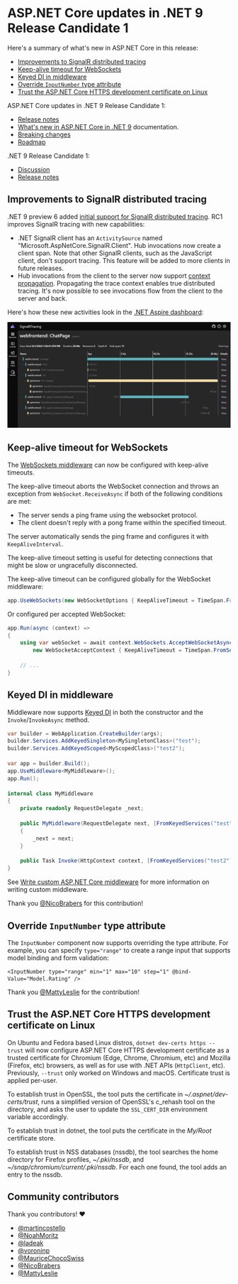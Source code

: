 # ASP.NET Core updates in .NET 9 Release Candidate 1

Here's a summary of what's new in ASP.NET Core in this release:

* [Improvements to SignalR distributed tracing](#improvements-to-signalr-distributed-tracing)
* [Keep-alive timeout for WebSockets](#keep-alive-timeout-for-websockets)
* [Keyed DI in middleware](#keyed-di-in-middleware)
* [Override `InputNumber` type attribute](#override-inputnumber-type-attribute)
* [Trust the ASP.NET Core HTTPS development certificate on Linux](#trust-the-aspnet-core-https-development-certificate-on-linux)

ASP.NET Core updates in .NET 9 Release Candidate 1:

* [Release notes](aspnetcore.md)
* [What's new in ASP.NET Core in .NET 9](https://learn.microsoft.com/aspnet/core/release-notes/aspnetcore-9.0) documentation.
* [Breaking changes](https://docs.microsoft.com/dotnet/core/compatibility/9.0#aspnet-core)
* [Roadmap](https://aka.ms/aspnet/roadmap)

.NET 9 Release Candidate 1:

* [Discussion](https://aka.ms/dotnet/9/rc1)
* [Release notes](README.md)

## Improvements to SignalR distributed tracing

.NET 9 preview 6 added [initial support for SignalR distributed tracing](../preview6/aspnetcore.md#improved-distributed-tracing-for-signalr). RC1 improves SignalR tracing with new capabilities:

* .NET SignalR client has an `ActivitySource` named "Microsoft.AspNetCore.SignalR.Client". Hub invocations now create a client span. Note that other SignalR clients, such as the JavaScript client, don't support tracing. This feature will be added to more clients in future releases.
* Hub invocations from the client to the server now support [context propagation](https://opentelemetry.io/docs/concepts/context-propagation/). Propagating the trace context enables true distributed tracing. It's now possible to see invocations flow from the client to the server and back.

Here's how these new activities look in the [.NET Aspire dashboard](https://learn.microsoft.com/dotnet/aspire/fundamentals/dashboard/overview?tabs=bash#standalone-mode):

![SignalR distributed tracing](./media/signalr-distributed-tracing.png)

## Keep-alive timeout for WebSockets

The [WebSockets middleware](https://learn.microsoft.com/aspnet/core/fundamentals/websockets#configure-the-middleware) can now be configured with keep-alive timeouts.

The keep-alive timeout aborts the WebSocket connection and throws an exception from `WebSocket.ReceiveAsync` if both of the following conditions are met:

* The server sends a ping frame using the websocket protocol.
* The client doesn't reply with a pong frame within the specified timeout.

The server automatically sends the ping frame and configures it with `KeepAliveInterval`.

The keep-alive timeout setting is useful for detecting connections that might be slow or ungracefully disconnected.

The keep-alive timeout can be configured globally for the WebSocket middleware:

```csharp
app.UseWebSockets(new WebSocketOptions { KeepAliveTimeout = TimeSpan.FromSeconds(15) });
```

Or configured per accepted WebSocket:

```csharp
app.Run(async (context) =>
{
    using var webSocket = await context.WebSockets.AcceptWebSocketAsync(
        new WebSocketAcceptContext { KeepAliveTimeout = TimeSpan.FromSeconds(15) });

    // ...
}
```

## Keyed DI in middleware

Middleware now supports [Keyed DI](https://learn.microsoft.com/aspnet/core/fundamentals/dependency-injection#keyed-services) in both the constructor and the `Invoke`/`InvokeAsync` method.

```csharp
var builder = WebApplication.CreateBuilder(args);
builder.Services.AddKeyedSingleton<MySingletonClass>("test");
builder.Services.AddKeyedScoped<MyScopedClass>("test2");

var app = builder.Build();
app.UseMiddleware<MyMiddleware>();
app.Run();

internal class MyMiddleware
{
    private readonly RequestDelegate _next;

    public MyMiddleware(RequestDelegate next, [FromKeyedServices("test")] MySingletonClass service)
    {
        _next = next;
    }

    public Task Invoke(HttpContext context, [FromKeyedServices("test2")] MyScopedClass scopedService) => _next(context);
}
```

See [Write custom ASP.NET Core middleware](https://learn.microsoft.com/aspnet/core/fundamentals/middleware/write) for more information on writing custom middleware.

Thank you [@NicoBrabers](https://github.com/NicoBrabers) for this contribution!

## Override `InputNumber` type attribute

The `InputNumber` component now supports overriding the type attribute. For example, you can specify `type="range"` to create a range input that supports model binding and form validation:

```razor
<InputNumber type="range" min="1" max="10" step="1" @bind-Value="Model.Rating" />
```

Thank you [@MattyLeslie](https://github.com/MattyLeslie) for the contribution!

## Trust the ASP.NET Core HTTPS development certificate on Linux

On Ubuntu and Fedora based Linux distros, `dotnet dev-certs https --trust` will now configure ASP.NET Core HTTPS development certificate as a trusted certificate for Chromium (Edge, Chrome, Chromium, etc) and Mozilla (Firefox, etc) browsers, as well as for use with .NET APIs (`HttpClient`, etc).  Previously, `--trust` only worked on Windows and macOS. Certificate trust is applied per-user.

To establish trust in OpenSSL, the tool puts the certificate in *~/.aspnet/dev-certs/trust*, runs a simplified version of OpenSSL's c_rehash tool on the directory, and asks the user to update the `SSL_CERT_DIR` environment variable accordingly.

To establish trust in dotnet, the tool puts the certificate in the *My/Root* certificate store.

To establish trust in NSS databases (nssdb), the tool searches the home directory for Firefox profiles, *~/.pki/nssdb*, and *~/snap/chromium/current/.pki/nssdb*. For each one found, the tool adds an entry to the nssdb.

## Community contributors

Thank you contributors! ❤️

* [@martincostello](https://github.com/dotnet/aspnetcore/pulls?q=is%3Apr+is%3Amerged+milestone%3A9.0-rc1+author%3Amartincostello)
* [@NoahMoritz](https://github.com/dotnet/aspnetcore/pulls?q=is%3Apr+is%3Amerged+milestone%3A9.0-rc1+author%3ANoahMoritz)
* [@ladeak](https://github.com/dotnet/aspnetcore/pulls?q=is%3Apr+is%3Amerged+milestone%3A9.0-rc1+author%3Aladeak)
* [@voroninp](https://github.com/dotnet/aspnetcore/pulls?q=is%3Apr+is%3Amerged+milestone%3A9.0-rc1+author%3Avoroninp)
* [@MauriceChocoSwiss](https://github.com/dotnet/aspnetcore/pulls?q=is%3Apr+is%3Amerged+milestone%3A9.0-rc1+author%3AMauriceChocoSwiss)
* [@NicoBrabers](https://github.com/dotnet/aspnetcore/pulls?q=is%3Apr+is%3Amerged+milestone%3A9.0-rc1+author%3ANicoBrabers)
* [@MattyLeslie](https://github.com/dotnet/aspnetcore/pulls?q=is%3Apr+is%3Amerged+milestone%3A9.0-rc1+author%3AMattyLeslie)